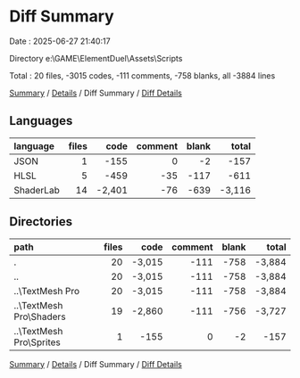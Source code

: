 # Diff Summary

Date : 2025-06-27 21:40:17

Directory e:\\GAME\\ElementDuel\\Assets\\Scripts

Total : 20 files,  -3015 codes, -111 comments, -758 blanks, all -3884 lines

[Summary](results.md) / [Details](details.md) / Diff Summary / [Diff Details](diff-details.md)

## Languages
| language | files | code | comment | blank | total |
| :--- | ---: | ---: | ---: | ---: | ---: |
| JSON | 1 | -155 | 0 | -2 | -157 |
| HLSL | 5 | -459 | -35 | -117 | -611 |
| ShaderLab | 14 | -2,401 | -76 | -639 | -3,116 |

## Directories
| path | files | code | comment | blank | total |
| :--- | ---: | ---: | ---: | ---: | ---: |
| . | 20 | -3,015 | -111 | -758 | -3,884 |
| .. | 20 | -3,015 | -111 | -758 | -3,884 |
| ..\\TextMesh Pro | 20 | -3,015 | -111 | -758 | -3,884 |
| ..\\TextMesh Pro\\Shaders | 19 | -2,860 | -111 | -756 | -3,727 |
| ..\\TextMesh Pro\\Sprites | 1 | -155 | 0 | -2 | -157 |

[Summary](results.md) / [Details](details.md) / Diff Summary / [Diff Details](diff-details.md)